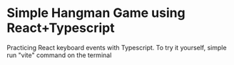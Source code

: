 # Simple Hangman Game using React+Typescript

Practicing React keyboard events with Typescript.
To try it yourself, simple run "vite" command on the terminal
